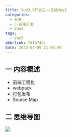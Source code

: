 ```yaml
---
title: Vue3.0开发之——总结day2
categories:
  - 开发
  - C-前端开发
  - Vue3
tags:
  - Vue3
abbrlink: 7dfb74dc
date: 2023-04-09 21:06:49
---
```

## 一 内容概述

* 前端工程化
* webpack
* 打包发布
* Source Map

<!--more-->

## 二 思维导图
![][1]


[1]:https://cdn.jsdelivr.net/gh/PGzxc/CDN/blog-vue/vue3.0-summary-day2.png